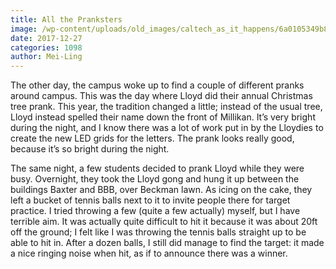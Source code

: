 ```yaml
---
title: All the Pranksters
image: /wp-content/uploads/old_images/caltech_as_it_happens/6a0105349b8251970b01b8d2c56cdf970c.jpg
date: 2017-12-27
categories: 1098
author: Mei-Ling
---
```


The other day, the campus woke up to find a couple of different pranks around campus. This was the day where Lloyd did their annual Christmas tree prank. This year, the tradition changed a little; instead of the usual tree, Lloyd instead spelled their name down the front of Millikan. It’s very bright during the night, and I know there was a lot of work put in by the Lloydies to create the new LED grids for the letters. The prank looks really good, because it’s so bright during the night.

The same night, a few students decided to prank Lloyd while they were busy. Overnight, they took the Lloyd gong and hung it up between the buildings Baxter and BBB, over Beckman lawn. As icing on the cake, they left a bucket of tennis balls next to it to invite people there for target practice. I tried throwing a few (quite a few actually) myself, but I have terrible aim. It was actually quite difficult to hit it because it was about 20ft off the ground; I felt like I was throwing the tennis balls straight up to be able to hit in. After a dozen balls, I still did manage to find the target: it made a nice ringing noise when hit, as if to announce there was a winner.


